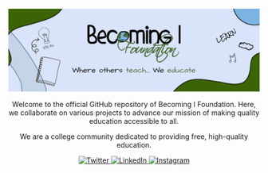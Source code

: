 <p align="center">
  <img src="assets/github-banner.png" alt="BIF VIT Logo" />
</p>

<!-- <h1 align="center">Becoming I Foundation</h1> -->

<p align="center">
  Welcome to the official GitHub repository of Becoming I Foundation. Here, we collaborate on various projects to advance our mission of making quality education accessible to all.
</p>

<p align="center">
  We are a college community dedicated to providing free, high-quality education. 
</p>

<div align="center">
    <a href="https://medium.com/becoming-i-foundation"
        target="_blank">
        <img alt="Twitter"
            src="https://img.shields.io/badge/medium-%231DA1F2.svg?&style=for-the-badge&logo=medium&logoColor=white&color=gray"
        />
    </a>
    <a href="https://www.linkedin.com/company/becoming-i-foundation/"
        target="_blank">
        <img alt="LinkedIn"
            src="https://img.shields.io/badge/linkedin-%230077B5.svg?&style=for-the-badge&logo=linkedin&logoColor=white" 
        />
    </a>
    <a href="https://instagram.com/bif_vit"
        target="_blank">
            <img alt="Instagram" 
                src="https://img.shields.io/badge/instagram-%FF69B4.svg?&style=for-the-badge&logo=instagram&logoColor=white&color=cd486b"
            />
    </a>
</div>
